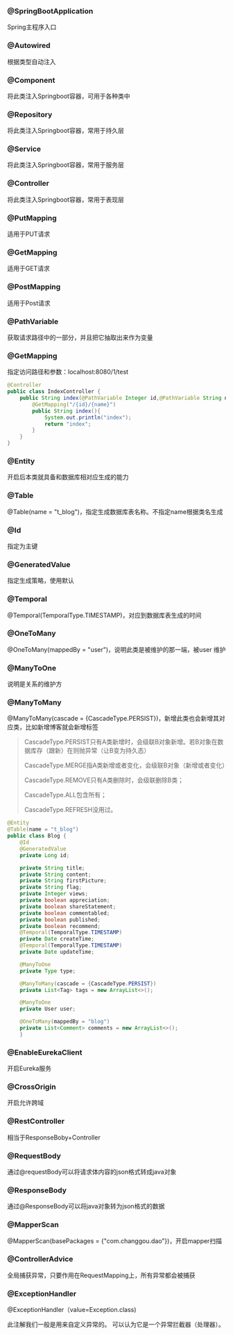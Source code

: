 ### @SpringBootApplication

Spring主程序入口

### @Autowired

根据类型自动注入

### @Component

将此类注入Springboot容器，可用于各种类中

### @Repository

将此类注入Springboot容器，常用于持久层

### @Service

将此类注入Springboot容器，常用于服务层

### @Controller

将此类注入Springboot容器，常用于表现层

### @PutMapping

适用于PUT请求

### @GetMapping

适用于GET请求

### @PostMapping

适用于Post请求

### @PathVariable

获取请求路径中的一部分，并且把它抽取出来作为变量

### @GetMapping

指定访问路径和参数：localhost:8080/1/test

```java
@Controller
public class IndexController {
	public String index(@PathVariable Integer id,@PathVariable String name){
   	 	@GetMapping("/{id}/{name}")
    	public String index(){
        	System.out.println("index");
        	return "index";
    	}
    }
}
```

### @Entity

开启后本类就具备和数据库相对应生成的能力

### @Table

@Table(name = "t_blog")，指定生成数据库表名称。不指定name根据类名生成

### @Id

指定为主键

### @GeneratedValue

指定生成策略，使用默认

### @Temporal

 @Temporal(TemporalType.TIMESTAMP)，对应到数据库表生成的时间

### @OneToMany

@OneToMany(mappedBy = "user")，说明此类是被维护的那一端，被user 维护

### @ManyToOne

说明是关系的维护方

### @ManyToMany

@ManyToMany(cascade = {CascadeType.PERSIST})，新增此类也会新增其对应类，比如新增博客就会新增标签

> CascadeType.PERSIST只有A类新增时，会级联B对象新增。若B对象在数据库存（跟新）在则抛异常（让B变为持久态）
>
> CascadeType.MERGE指A类新增或者变化，会级联B对象（新增或者变化）
>
> CascadeType.REMOVE只有A类删除时，会级联删除B类；
>
> CascadeType.ALL包含所有；
>
> CascadeType.REFRESH没用过。

```java
@Entity
@Table(name = "t_blog")
public class Blog {
    @Id
    @GeneratedValue
    private Long id;

    private String title;
    private String content;
    private String firstPicture;
    private String flag;
    private Integer views;
    private boolean appreciation;
    private boolean shareStatement;
    private boolean commentabled;
    private boolean published;
    private boolean recommend;
    @Temporal(TemporalType.TIMESTAMP)
    private Date createTime;
    @Temporal(TemporalType.TIMESTAMP)
    private Date updateTime;

    @ManyToOne
    private Type type;

    @ManyToMany(cascade = {CascadeType.PERSIST})
    private List<Tag> tags = new ArrayList<>();

    @ManyToOne
    private User user;

    @OneToMany(mappedBy = "blog")
    private List<Comment> comments = new ArrayList<>();
    }
```

### @EnableEurekaClient

开启Eureka服务

### @CrossOrigin

开启允许跨域

### @RestController

相当于ResponseBoby+Controller

### @RequestBody

通过@requestBody可以将请求体内容的json格式转成java对象

### @ResponseBody

通过@ResponseBody可以将java对象转为json格式的数据

### @MapperScan

@MapperScan(basePackages = {"com.changgou.dao"})，开启mapper扫描

### @ControllerAdvice

全局捕获异常，只要作用在RequestMapping上，所有异常都会被捕获

### @ExceptionHandler

@ExceptionHandler（value=Exception.class)

此注解我们一般是用来自定义异常的。 可以认为它是一个异常拦截器（处理器）。